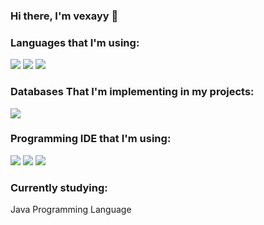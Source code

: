 ### Hi there, I'm vexayy 👋

### Languages that I'm using:

<img src="https://img.shields.io/badge/Java-ED8B00?style=for-the-badge&logo=java&logoColor=white" />
<img src="https://img.shields.io/badge/HTML5-E34F26?style=for-the-badge&logo=html5&logoColor=white" />
<img src="https://img.shields.io/badge/CSS3-1572B6?style=for-the-badge&logo=css3&logoColor=white" />

### Databases That I'm implementing in my projects:

<img src="https://img.shields.io/badge/MySQL-00000F?style=for-the-badge&logo=mysql&logoColor=white" />

### Programming IDE that I'm using:

<img src="https://img.shields.io/badge/Eclipse-2C2255?style=for-the-badge&logo=eclipse&logoColor=white" />
<img src="https://img.shields.io/badge/IntelliJIDEA-000000.svg?style=for-the-badge&logo=intellij-idea&logoColor=white" />
<img src="https://img.shields.io/badge/Atom-66595C?style=for-the-badge&logo=Atom&logoColor=white" />

### Currently studying:

Java Programming Language
